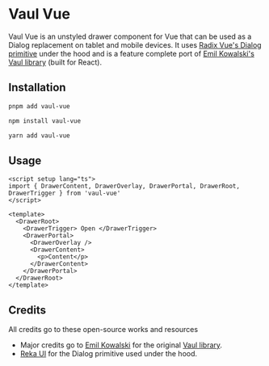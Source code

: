 # Vaul Vue

Vaul Vue is an unstyled drawer component for Vue that can be used as a Dialog replacement on tablet and mobile devices.
It uses [Radix Vue's Dialog primitive](https://www.reka-ui.com/docs/components/dialog) under the hood and is a feature complete port of [Emil Kowalski's Vaul library](https://github.com/emilkowalski/vaul) (built for React).

## Installation

```bash
pnpm add vaul-vue
```

```bash
npm install vaul-vue
```

```bash
yarn add vaul-vue
```

## Usage

```vue
<script setup lang="ts">
import { DrawerContent, DrawerOverlay, DrawerPortal, DrawerRoot, DrawerTrigger } from 'vaul-vue'
</script>

<template>
  <DrawerRoot>
    <DrawerTrigger> Open </DrawerTrigger>
    <DrawerPortal>
      <DrawerOverlay />
      <DrawerContent>
        <p>Content</p>
      </DrawerContent>
    </DrawerPortal>
  </DrawerRoot>
</template>
```

## Credits

All credits go to these open-source works and resources

- Major credits go to [Emil Kowalski](https://emilkowal.ski/) for the original [Vaul library](https://github.com/emilkowalski/vaul).
- [Reka UI](https://www.reka-ui.com/) for the Dialog primitive used under the hood.
